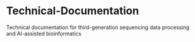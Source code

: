 # Technical-Documentation
Technical documentation for third-generation sequencing data processing and AI-assisted bioinformatics
